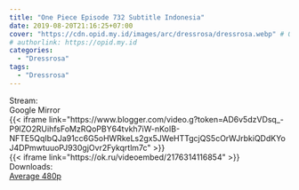 ```yaml
---
title: "One Piece Episode 732 Subtitle Indonesia"
date: 2019-08-20T21:16:25+07:00
cover: "https://cdn.opid.my.id/images/arc/dressrosa/dressrosa.webp" # Optional, cover
# authorlink: https://opid.my.id
categories:
  - "Dressrosa"
tags:
  - "Dressrosa"
---
```

<div class="ui menu violet borderless inverted">
  <div class="header item active">
        Stream:
    </div>
  <a class="active item" data-tab="google">
    <i class="google drive icon"></i> Google
  </a>
  <a class="item nounderline" data-tab="mirror">
    <i class="odnoklassniki icon"></i> Mirror
  </a>
</div>
<div class="ui bottom attached tab segment active" style="border:0 !important;" data-tab="google">
{{< iframe link="https://www.blogger.com/video.g?token=AD6v5dzVDsq_-P9lZO2RUihfsFoMzRQoPBY64tvkh7iW-nKoIB-NFTE5QqIbQJa91cc6G5oHWRkeLs2gx5JWeHTTgcjQS5cOrWJrbkiQDdKYoJ4DPmwtuuoPJ930gjOvr2Fykqrtlm7c" >}}
</div>
<div class="ui bottom attached tab segment" style="border:0 !important;" data-tab="mirror">
{{< iframe link="https://ok.ru/videoembed/2176314116854" >}}
</div>
<div class="ui menu violet borderless inverted">
  <div class="header item active">
        Downloads:
    </div>
  <a class="item nounderline" href="https://ouo.io/Ee4G85" target="_blank" rel="dofollow"><i class="google drive icon"></i>
    Average 480p</a>
</div>